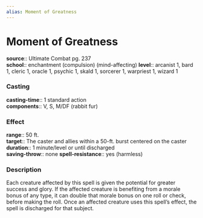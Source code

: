 ```yaml
---
alias: Moment of Greatness
---
```


# Moment of Greatness 

**source**:: Ultimate Combat pg. 237  
**school**:: enchantment (compulsion) (mind-affecting)
**level**:: arcanist 1, bard 1, cleric 1, oracle 1, psychic 1, skald 1, sorcerer 1, warpriest 1, wizard 1

### Casting 

**casting-time**:: 1 standard action  
**components**:: V, S, M/DF (rabbit fur)

### Effect 

**range**:: 50 ft.  
**target**:: The caster and allies within a 50-ft. burst centered on the caster  
**duration**:: 1 minute/level or until discharged  
**saving-throw**:: none
**spell-resistance**:: yes (harmless)

### Description 

Each creature affected by this spell is given the potential for greater success and glory. If the affected creature is benefiting from a morale bonus of any type, it can double that morale bonus on one roll or check, before making the roll. Once an affected creature uses this spell’s effect, the spell is discharged for that subject.
